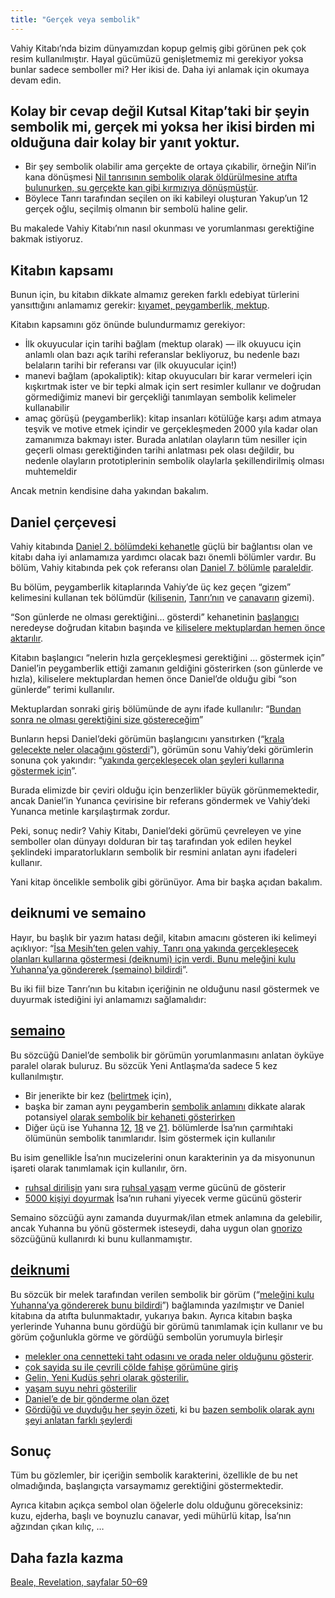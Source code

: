 ```yaml
---
title: "Gerçek veya sembolik"
---
```



Vahiy Kitabı’nda bizim dünyamızdan kopup gelmiş gibi görünen pek çok resim kullanılmıştır. Hayal gücümüzü genişletmemiz mi gerekiyor yoksa bunlar sadece semboller mi? Her ikisi de. Daha iyi anlamak için okumaya devam edin.


## Kolay bir cevap değil Kutsal Kitap’taki bir şeyin sembolik mi, gerçek mi yoksa her ikisi birden mi olduğuna dair kolay bir yanıt yoktur.

<a name="d073"></a>
- Bir şey sembolik olabilir ama gerçekte de ortaya çıkabilir, örneğin Nil’in kana dönüşmesi [Nil tanrısının sembolik olarak öldürülmesine atıfta bulunurken, su gerçekte kan gibi kırmızıya dönüşmüştür](https://www.bibleserver.com/TR/M%C4%B1s%C4%B1rdan%20%C3%87%C4%B1k%C4%B1%C5%9F7%3A14-24).
- Böylece Tanrı tarafından seçilen on iki kabileyi oluşturan Yakup’un 12 gerçek oğlu, seçilmiş olmanın bir sembolü haline gelir.


Bu makalede Vahiy Kitabı’nın nasıl okunması ve yorumlanması gerektiğine bakmak istiyoruz.


## Kitabın kapsamı

<a name="1fc1"></a>
Bunun için, bu kitabın dikkate almamız gereken farklı edebiyat türlerini yansıttığını anlamamız gerekir: [kıyamet, peygamberlik, mektup](../../../background/literature/expl/the-book-of-revelation-how-to-read-it).

Kitabın kapsamını göz önünde bulundurmamız gerekiyor:

- İlk okuyucular için tarihi bağlam (mektup olarak) — ilk okuyucu için anlamlı olan bazı açık tarihi referanslar bekliyoruz, bu nedenle bazı belaların tarihi bir referansı var (ilk okuyucular için!)
- manevi bağlam (apokaliptik): kitap okuyucuları bir karar vermeleri için kışkırtmak ister ve bir tepki almak için sert resimler kullanır ve doğrudan görmediğimiz manevi bir gerçekliği tanımlayan sembolik kelimeler kullanabilir
- amaç görüşü (peygamberlik): kitap insanları kötülüğe karşı adım atmaya teşvik ve motive etmek içindir ve gerçekleşmeden 2000 yıla kadar olan zamanımıza bakmayı ister. Burada anlatılan olayların tüm nesiller için geçerli olması gerektiğinden tarihi anlatması pek olası değildir, bu nedenle olayların prototiplerinin sembolik olaylarla şekillendirilmiş olması muhtemeldir


Ancak metnin kendisine daha yakından bakalım.


## Daniel çerçevesi

<a name="6075"></a>
Vahiy kitabında [Daniel 2. bölümdeki kehanetle](https://www.bibleserver.com/TR/Daniel2%3A28-45) güçlü bir bağlantısı olan ve kitabı daha iyi anlamamıza yardımcı olacak bazı önemli bölümler vardır. Bu bölüm, Vahiy kitabında pek çok referansı olan [Daniel 7. bölümle](https://www.bibleserver.com/TR/Daniel7) [paraleldir](../../../bible/daniel/expl/the-four-kingdoms-in-daniel).

Bu bölüm, peygamberlik kitaplarında Vahiy’de üç kez geçen “gizem” kelimesini kullanan tek bölümdür ([kilisenin](https://www.bibleserver.com/TR/Vahiy1%3A20), [Tanrı’nın](https://www.bibleserver.com/TR/Vahiy10%3A7) ve [canavarın](https://www.bibleserver.com/TR/Vahiy17%3A5) gizemi).

“Son günlerde ne olması gerektiğini… gösterdi” kehanetinin [başlangıcı](https://www.bibleserver.com/TR/Vahiy1%3A1) neredeyse doğrudan kitabın başında ve [kiliselere mektuplardan hemen önce aktarılır](https://www.bibleserver.com/TR/Vahiy1%3A19).

Kitabın başlangıcı “nelerin hızla gerçekleşmesi gerektiğini … göstermek için” Daniel’in peygamberlik ettiği zamanın geldiğini gösterirken (son günlerde ve hızla), kiliselere mektuplardan hemen önce Daniel’de olduğu gibi “son günlerde” terimi kullanılır.

Mektuplardan sonraki giriş bölümünde de aynı ifade kullanılır: “[Bundan sonra ne olması gerektiğini size göstereceğim](https://www.bibleserver.com/TR/Vahiy4%3A1)”

Bunların hepsi Daniel’deki görümün başlangıcını yansıtırken (“[krala gelecekte neler olacağını gösterdi](https://www.bibleserver.com/TR/Daniel2%3A45)”), görümün sonu Vahiy’deki görümlerin sonuna çok yakındır: “[yakında gerçekleşecek olan şeyleri kullarına göstermek için](https://www.bibleserver.com/TR/Vahiy22%3A6)”.

Burada elimizde bir çeviri olduğu için benzerlikler büyük görünmemektedir, ancak Daniel’in Yunanca çevirisine bir referans göndermek ve Vahiy’deki Yunanca metinle karşılaştırmak zordur.

Peki, sonuç nedir? Vahiy Kitabı, Daniel’deki görümü çevreleyen ve yine semboller olan dünyayı dolduran bir taş tarafından yok edilen heykel şeklindeki imparatorlukların sembolik bir resmini anlatan aynı ifadeleri kullanır.

Yani kitap öncelikle sembolik gibi görünüyor. Ama bir başka açıdan bakalım.


## deiknumi ve semaino

<a name="0cc8"></a>
Hayır, bu başlık bir yazım hatası değil, kitabın amacını gösteren iki kelimeyi açıklıyor: “[İsa Mesih’ten gelen vahiy, Tanrı ona yakında gerçekleşecek olanları kullarına göstermesi (deiknumi) için verdi. Bunu meleğini kulu Yuhanna’ya göndererek (semaino) bildirdi](https://www.bibleserver.com/TR/Vahiy1%3A1)”.

Bu iki fiil bize Tanrı’nın bu kitabın içeriğinin ne olduğunu nasıl göstermek ve duyurmak istediğini iyi anlamamızı sağlamalıdır:


## [semaino](https://biblehub.com/greek/4591.htm)

<a name="a772"></a>
Bu sözcüğü Daniel’de sembolik bir görümün yorumlanmasını anlatan öyküye paralel olarak buluruz. Bu sözcük Yeni Antlaşma’da sadece 5 kez kullanılmıştır.

- Bir jenerikte bir kez ([belirtmek](https://www.bibleserver.com/TR/El%C3%A7ilerin%20%C4%B0%C5%9Fleri25%3A27) için),
- başka bir zaman aynı peygamberin [sembolik anlamını](https://www.bibleserver.com/TR/El%C3%A7ilerin%20%C4%B0%C5%9Fleri21%3A10-11) dikkate alarak potansiyel [olarak sembolik bir kehaneti gösterirken](https://www.bibleserver.com/TR/El%C3%A7ilerin%20%C4%B0%C5%9Fleri11%3A28)
- Diğer üçü ise Yuhanna [12](https://www.bibleserver.com/TR/Yuhanna12%3A33), [18](https://www.bibleserver.com/TR/Yuhanna18%3A32) ve [21](https://www.bibleserver.com/TR/Yuhanna21%3A19). bölümlerde İsa’nın çarmıhtaki ölümünün sembolik tanımlarıdır. İsim göstermek için kullanılır


Bu isim genellikle İsa’nın mucizelerini onun karakterinin ya da misyonunun işareti olarak tanımlamak için kullanılır, örn.

- [ruhsal dirilişin](https://www.bibleserver.com/TR/Yuhanna5%3A19-29) yanı sıra [ruhsal yaşam](https://www.bibleserver.com/TR/Yuhanna4%3A46-54) verme gücünü de gösterir
- [5000 kişiyi doyurmak](https://www.bibleserver.com/TR/Matta16%3A5-12) İsa’nın ruhani yiyecek verme gücünü gösterir


Semaino sözcüğü aynı zamanda duyurmak/ilan etmek anlamına da gelebilir, ancak Yuhanna bu yönü göstermek isteseydi, daha uygun olan [gnorizo](https://biblehub.com/greek/1107.htm) sözcüğünü kullanırdı ki bunu kullanmamıştır.


## [deiknumi](https://biblehub.com/greek/1166.htm)

<a name="711f"></a>
Bu sözcük bir melek tarafından verilen sembolik bir görüm (“[meleğini kulu Yuhanna’ya göndererek bunu bildirdi](https://www.bibleserver.com/TR/Vahiy1%3A1)”) bağlamında yazılmıştır ve Daniel kitabına da atıfta bulunmaktadır, yukarıya bakın. Ayrıca kitabın başka yerlerinde Yuhanna bunu gördüğü bir görümü tanımlamak için kullanır ve bu görüm çoğunlukla görme ve gördüğü sembolün yorumuyla birleşir

- [melekler ona cennetteki taht odasını ve orada neler olduğunu gösterir](https://www.bibleserver.com/TR/Vahiy4%3A1).
- [çok sayida su i̇le çevri̇li̇ çölde fahi̇şe görümüne gi̇ri̇ş](https://www.bibleserver.com/TR/Vahiy17%3A1)
- [Gelin, Yeni Kudüs şehri olarak gösterilir.](https://www.bibleserver.com/TR/Vahiy21%3A9-10)
- [yaşam suyu nehri gösterilir](https://www.bibleserver.com/TR/Vahiy22%3A1)
- [Daniel’e de bir gönderme olan özet](https://www.bibleserver.com/TR/Vahiy22%3A6)
- [Gördüğü ve duyduğu her şeyin özeti](https://www.bibleserver.com/TR/Vahiy22%3A8), ki bu [bazen sembolik olarak aynı şeyi anlatan farklı şeylerdi](https://www.bibleserver.com/TR/Vahiy5%3A5-6)



## Sonuç

<a name="dbba"></a>
Tüm bu gözlemler, bir içeriğin sembolik karakterini, özellikle de bu net olmadığında, başlangıçta varsaymamız gerektiğini göstermektedir.

Ayrıca kitabın açıkça sembol olan öğelerle dolu olduğunu göreceksiniz: kuzu, ejderha, başlı ve boynuzlu canavar, yedi mühürlü kitap, İsa’nın ağzından çıkan kılıç, …


## Daha fazla kazma

<a name="554a"></a>
[Beale, Revelation, sayfalar 50–69](../../../gen/background/ressources/how-to-study-the-book-of-revelation#1b3a)






[](https://github.com/revelation-today/revelation-today/blob/main/exampleSite/content/docs/background/literature/expl/literally-or-symbolic.tr.md)
